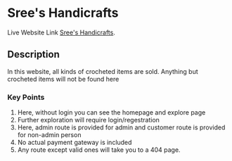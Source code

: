 # Sree's Handicrafts

Live Website Link [Sree's Handicrafts](https://assignment-12-92897.firebaseapp.com/).

## Description

In this website, all kinds of crocheted items are sold. Anything but crocheted items will not be found here

### Key Points

1. Here, without login you can see the homepage and explore page
2. Further exploration will require login/regestration
3. Here, admin route is provided for admin and customer route is provided for non-admin person
4. No actual payment gateway is included
5. Any route except valid ones will take you to a 404 page.